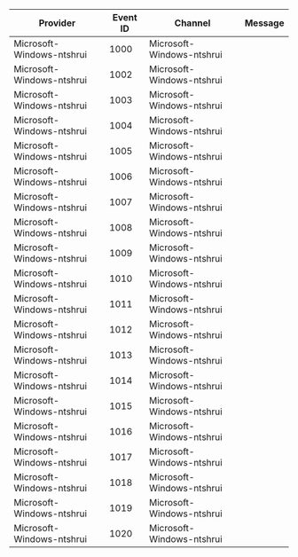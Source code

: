 Provider                   |  Event ID  |  Channel                    |  Message
---------------------------|------------|-----------------------------|---------
Microsoft-Windows-ntshrui  |  1000      |  Microsoft-Windows-ntshrui  |
Microsoft-Windows-ntshrui  |  1002      |  Microsoft-Windows-ntshrui  |
Microsoft-Windows-ntshrui  |  1003      |  Microsoft-Windows-ntshrui  |
Microsoft-Windows-ntshrui  |  1004      |  Microsoft-Windows-ntshrui  |
Microsoft-Windows-ntshrui  |  1005      |  Microsoft-Windows-ntshrui  |
Microsoft-Windows-ntshrui  |  1006      |  Microsoft-Windows-ntshrui  |
Microsoft-Windows-ntshrui  |  1007      |  Microsoft-Windows-ntshrui  |
Microsoft-Windows-ntshrui  |  1008      |  Microsoft-Windows-ntshrui  |
Microsoft-Windows-ntshrui  |  1009      |  Microsoft-Windows-ntshrui  |
Microsoft-Windows-ntshrui  |  1010      |  Microsoft-Windows-ntshrui  |
Microsoft-Windows-ntshrui  |  1011      |  Microsoft-Windows-ntshrui  |
Microsoft-Windows-ntshrui  |  1012      |  Microsoft-Windows-ntshrui  |
Microsoft-Windows-ntshrui  |  1013      |  Microsoft-Windows-ntshrui  |
Microsoft-Windows-ntshrui  |  1014      |  Microsoft-Windows-ntshrui  |
Microsoft-Windows-ntshrui  |  1015      |  Microsoft-Windows-ntshrui  |
Microsoft-Windows-ntshrui  |  1016      |  Microsoft-Windows-ntshrui  |
Microsoft-Windows-ntshrui  |  1017      |  Microsoft-Windows-ntshrui  |
Microsoft-Windows-ntshrui  |  1018      |  Microsoft-Windows-ntshrui  |
Microsoft-Windows-ntshrui  |  1019      |  Microsoft-Windows-ntshrui  |
Microsoft-Windows-ntshrui  |  1020      |  Microsoft-Windows-ntshrui  |